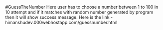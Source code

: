 #GuessTheNumber
Here user has to choose a number between 1 to 100 in 10 attempt and if it matches with random number generated by program then it will show success message.
Here is the link -  himanshudev.000webhostapp.com/guessnumber.html

